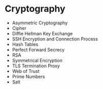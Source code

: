 # Cryptography

- Asymmetric Cryptography
- Cipher
- Diffie Hellman Key Exchange
- SSH Encryption and Connection Process
- Hash Tables
- Perfect Forward Secrecy
- RSA
- Symmetrical Encryption
- TLS Termination Proxy
- Web of Trust
- Prime Numbers
- Salt
